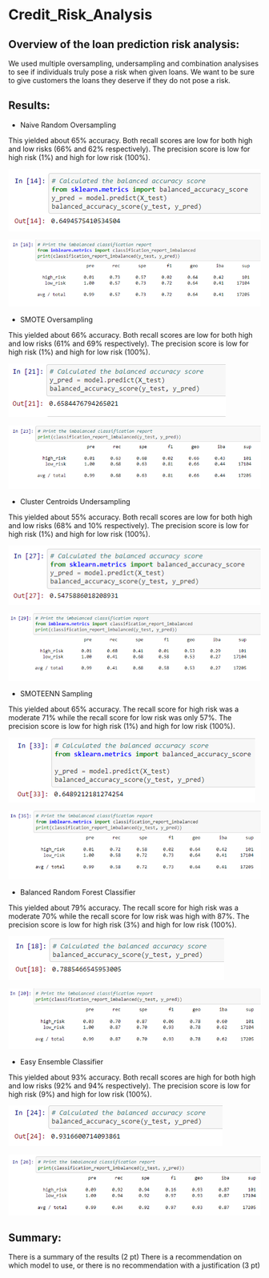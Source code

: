 # Credit_Risk_Analysis

## Overview of the loan prediction risk analysis:

We used multiple oversampling, undersampling and combination analysises to see if individuals truly pose a risk when given loans. We want to be sure to give customers the loans they deserve if they do not pose a risk.

## Results:
- Naive Random Oversampling

This yielded about 65% accuracy. Both recall scores are low for both high and low risks (66% and 62% respectively). The precision score is low for high risk (1%) and high for low risk (100%).

![NAIVE](images/NRO1.png)

![NAIVE](images/NRO2.png)

- SMOTE Oversampling

This yielded about 66% accuracy. Both recall scores are low for both high and low risks (61% and 69% respectively). The precision score is low for high risk (1%) and high for low risk (100%).

![SMOTE](images/SMOTE1.png)

![SMOTE](images/SMOTE2.png)

- Cluster Centroids Undersampling

This yielded about 55% accuracy. Both recall scores are low for both high and low risks (68% and 10% respectively). The precision score is low for high risk (1%) and high for low risk (100%).

![CLUSTER](images/CL1.png)

![CLUSTER](images/CL2.png)

- SMOTEENN Sampling

This yielded about 65% accuracy. The recall score for high risk was a moderate 71% while the recall score for low risk was only 57%. The precision score is low for high risk (1%) and high for low risk (100%).

![SMOTEENN](images/SMOTEENN1.png)

![SMOTEENN](images/SMOTEENN2.png)

- Balanced Random Forest Classifier

This yielded about 79% accuracy. The recall score for high risk was a moderate 70% while the recall score for low risk was high with 87%. The precision score is low for high risk (3%) and high for low risk (100%).

![BALANCED RF](images/BRF1.png)

![BALANCED RF](images/BRF2.png)

- Easy Ensemble Classifier

This yielded about 93% accuracy. Both recall scores are high for both high and low risks (92% and 94% respectively). The precision score is low for high risk (9%) and high for low risk (100%).

![EASY](images/EC1.png)

![EASY](images/EC2.png)

## Summary:

There is a summary of the results (2 pt)
There is a recommendation on which model to use, or there is no recommendation with a justification (3 pt)

